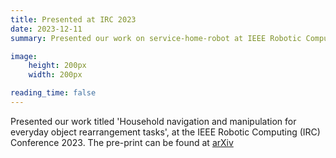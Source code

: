 ```yaml
---
title: Presented at IRC 2023
date: 2023-12-11
summary: Presented our work on service-home-robot at IEEE Robotic Computing (IRC) Conference 2023

image:
    height: 200px
    width: 200px

reading_time: false
---
```


<!--more-->
Presented our work titled 'Household navigation and manipulation for everyday object rearrangement tasks', at the IEEE Robotic Computing (IRC) Conference 2023. The pre-print can be found at [arXiv](https://arxiv.org/pdf/2312.06129.pdf)